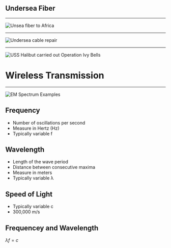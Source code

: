 Undersea Fiber
--------------

---

![Unsea fiber to Africa](https://upload.wikimedia.org/wikipedia/commons/thumb/2/22/African_undersea_cables_v44.jpg/635px-African_undersea_cables_v44.jpg)

---

![Undersea cable repair](https://upload.wikimedia.org/wikipedia/commons/3/34/Submarine_cable_repair_animation.gif)

---

![USS Halibut carried out Operation Ivy Bells](https://upload.wikimedia.org/wikipedia/commons/thumb/f/f9/USS_Halibut_with_bow_thruster.jpg/628px-USS_Halibut_with_bow_thruster.jpg)

Wireless Transmission
=====================

---

![EM Spectrum Examples](https://upload.wikimedia.org/wikipedia/commons/thumb/c/cf/EM_Spectrum_Properties_edit.svg/800px-EM_Spectrum_Properties_edit.svg.png)

Frequency
---------

- Number of oscillations per second
- Measure in Hertz (Hz)
- Typically variable f

Wavelength
----------

- Length of the wave period
- Distance between consecutive maxima
- Measure in meters
- Typically variable λ

Speed of Light
--------------

- Typically variable c
- 300,000 m/s

Frequencey and Wavelength
-------------------------

$λ f = c$